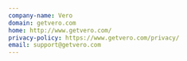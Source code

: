 ```yaml
---
company-name: Vero
domain: getvero.com
home: http://www.getvero.com/
privacy-policy: https://www.getvero.com/privacy/
email: support@getvero.com
---
```




